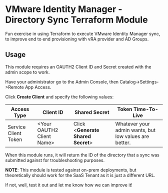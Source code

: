 # VMware Identity Manager - Directory Sync Terraform Module
Fun exercise in using Terraform to execute VMware Identity Manager sync, to improve end to end provisioning with vRA provider and AD Groups.

## Usage
This module requires an OAUTH2 Client ID and Secret created with the admin scope to work.

Have your administrator go to the Admin Console, then Catalog->Settings->Remote App Access.

Click **Create Client** and specify the following values:

| Access Type | Client ID | Shared Secret | Token Time-To-Live  |
|---|---|---|---|
| Service Client Token | \<Your OAUTH2 Client Name\>  | Click \<**Generate Shared Secret**\>  | Whatever your admin wants, but low values are better. |

When this module runs, it will return the ID of the directory that a sync was submitted against for troubleshooting purposes.

**NOTE**: This module is tested against on-prem deployments, but theoretically should work for the SaaS Tenant as it is just a different URL.

If not, well, test it out and let me know how we can improve it!